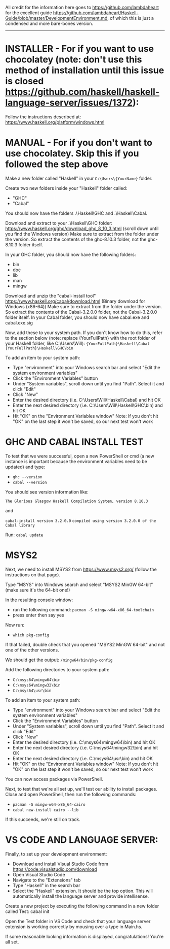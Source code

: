 All credit for the information here goes to https://github.com/lambdaheart for the excellent guide https://github.com/lambdaheart/Haskell-Guide/blob/master/DevelopmentEnvironment.md, of which this is just a condensed and more bare-bones version.

-----------------------------------------------------

# INSTALLER - For if you want to use chocolatey (note: don't use this method of installation until this issue is closed https://github.com/haskell/haskell-language-server/issues/1372):

Follow the instructions described at: https://www.haskell.org/platform/windows.html


# MANUAL - For if you don't want to use chocolatey. Skip this if you followed the step above

Make a new folder called "Haskell" in your `C:\Users\{YourName}` folder.

Create two new folders inside your "Haskell" folder called:
* "GHC"
* "Cabal"

You should now have the folders .\Haskell\GHC and .\Haskell\Cabal.

Download and extract to your .\Haskell\GHC folder: https://www.haskell.org/ghc/download_ghc_8_10_3.html (scroll down until you find the Windows version)
Make sure to extract from the folder under the version. So extract the contents of the ghc-8.10.3 folder, not the ghc-8.10.3 folder itself.

In your GHC folder, you should now have the following folders:
* bin
* doc
* lib
* man
* mingw

Download and unzip the "cabal-install tool" https://www.haskell.org/cabal/download.html (Binary download for Windows (x86-64))
Make sure to extract from the folder under the version. So extract the contents of the Cabal-3.2.0.0 folder, not the Cabal-3.2.0.0 folder itself.
In your Cabal folder, you should now have cabal.exe and cabal.exe.sig

Now, add these to your system path. If you don't know how to do this, refer to the section below (note: replace {YourFullPath} with the root folder of your Haskell folder, like C:\Users\Will):
`{YourFullPath}\Haskell\Cabal`
`{YourFullPath}\Haskell\GHC\bin`

To add an item to your system path: 
* Type "environment" into your Windows search bar and select "Edit the system environment variables"
* Click the "Environment Variables" button
* Under "System variables", scroll down until you find "Path". Select it and click "Edit"
* Click "New"
* Enter the desired directory (i.e. C:\Users\Will\Haskell\Cabal) and hit OK
* Enter the next desired directory (i.e. C:\Users\Will\Haskell\GHC\bin) and hit OK
* Hit "OK" on the "Environment Variables window"
Note: If you don't hit "OK" on the last step it won't be saved, so our next test won't work


# GHC AND CABAL INSTALL TEST

To test that we were successful, open a new PowerShell or cmd (a new instance is important because the environment variables need to be updated) and type:
* `ghc --version`
* `cabal --version`

You should see version information like:

`The Glorious Glasgow Haskell Compilation System, version 8.10.3`

and

`cabal-install version 3.2.0.0`
`compiled using version 3.2.0.0 of the Cabal library`

Run:
`cabal update`

# MSYS2

Next, we need to install MSYS2 from https://www.msys2.org/ (follow the instructions on that page).

Type "MSYS" into Windows search and select "MSYS2 MinGW 64-bit" (make sure it's the 64-bit one!)

In the resulting console window:
- run the following command: `pacman -S mingw-w64-x86_64-toolchain`
- press enter then say yes

Now run:
- `which pkg-config`

If that failed, double check that you opened "MSYS2 MinGW 64-bit" and not one of the other versions.

We should get the output: `/mingw64/bin/pkg-config`

Add the following directories to your system path:
- `C:\msys64\mingw64\bin`
- `C:\msys64\mingw32\bin`
- `C:\msys64\usr\bin`

To add an item to your system path: 
- Type "environment" into your Windows search bar and select "Edit the system environment variables"
- Click the "Environment Variables" button
- Under "System variables", scroll down until you find "Path". Select it and click "Edit"
- Click "New"
- Enter the desired directory (i.e. C:\msys64\mingw64\bin) and hit OK
- Enter the next desired directory (i.e. C:\msys64\mingw32\bin) and hit OK
- Enter the next desired directory (i.e. C:\msys64\usr\bin) and hit OK
- Hit "OK" on the "Environment Variables window"
Note: If you don't hit "OK" on the last step it won't be saved, so our next test won't work

You can now access packages via PowerShell.

Next, to test that we're all set up, we'll test our ability to install packages. Close and open PowerShell, then run the following commands:

- `pacman -S mingw-w64-x86_64-cairo`
- `cabal new-install cairo --lib`

If this succeeds, we're still on track.


# VS CODE AND LANGUAGE SERVER:

Finally, to set up your development environment:
- Download and install Visual Studio Code from https://code.visualstudio.com/download 
- Open Visual Studio Code 
- Navigate to the "Extensions" tab
- Type "Haskell" in the search bar
- Select the "Haskell" extension. It should be the top option. This will automatically install the language server and provide intellisense.

Create a new project by executing the following command in a new folder called Test:
cabal init

Open the Test folder in VS Code and check that your language server extension is working correctly by mousing over a type in Main.hs.

If some reasonable looking information is displayed, congratulations! You're all set.